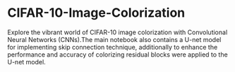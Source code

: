 # CIFAR-10-Image-Colorization
Explore the vibrant world of CIFAR-10 image colorization with Convolutional Neural Networks (CNNs).The main notebook also contains a U-net model for implementing skip connection technique, additionally to enhance the performance and accuracy of colorizing residual blocks were applied to the U-net model.
